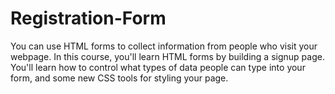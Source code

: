 # Registration-Form
You can use HTML forms to collect information from people who visit your webpage.  In this course, you'll learn HTML forms by building a signup page. You'll learn how to control what types of data people can type into your form, and some new CSS tools for styling your page.
